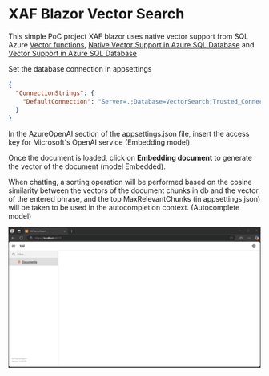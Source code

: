 # XAF Blazor Vector Search

This simple PoC project XAF blazor uses native vector support from SQL Azure [Vector functions](https://learn.microsoft.com/en-us/sql/t-sql/functions/vector-functions-transact-sql?view=azuresqldb-current), [Native Vector Support in Azure SQL Database](https://devblogs.microsoft.com/azure-sql/exciting-announcement-public-preview-of-native-vector-support-in-azure-sql-database/) and [Vector Support in Azure SQL Database](https://devblogs.microsoft.com/azure-sql/announcing-eap-native-vector-support-in-azure-sql-database/)

Set the database connection in appsettings

```json
{
  "ConnectionStrings": {
	"DefaultConnection": "Server=.;Database=VectorSearch;Trusted_Connection=True;MultipleActiveResultSets=true"
  }
}
```	

In the AzureOpenAI section of the appsettings.json file, insert the access key for Microsoft's OpenAI service (Embedding model).

Once the document is loaded, click on **Embedding document** to generate the vector of the document (model Embedded).

When chatting, a sorting operation will be performed based on the cosine similarity between the vectors of the document chunks in db and the vector of the entered phrase, and the top MaxRelevantChunks (in appsettings.json) will be taken to be used in the autocompletion context.
(Autocomplete model)


![Vector Search](XAFVectorSearch.Blazor.Server/Media/VectorSearch.gif)
